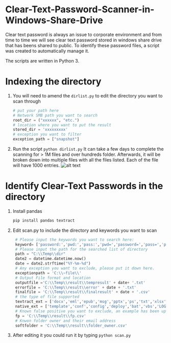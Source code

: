 # Clear-Text-Password-Scanner-in-Windows-Share-Drive
Clear text password is always an issue to corporate environment and from time to time we will see clear text password stored in windows share drive that has beens shared to public. To identify these password files, a script was created to automatically manage it. 

The scripts are written in Python 3. 

# Indexing the directory 
1. You will need to amend the `dirlist.py` to edit the directory you want to scan through 
    ````python
    # put your path here 
    # Network SMB path you want to search 
    root_dir = ("xxxxxx", "etc.")
    # location where you want to put the result 
    stored_dir = 'xxxxxxxxx'
    # exception you want to filter
    exception_path = ["snapshot"]
    ````
2. Run the script 
   `python dirlist.py`
   It can take a few days to complete the scanning for > 1M files and over hundreds folder. Afterwards, it will be broken down into multiple files with all the files listed. Each of the file will have 1000 entries.
![alt text](https://github.com/dingtoffee/Clear-Text-Password-Scanner-in-Windows-Share-Drive/blob/main/dirlist.PNG?raw=true)  

# Identify Clear-Text Passwords in the directory 
1. Install pandas
    ````python 
    pip install pandas textract
    ````
2. Edit scan.py to include the directory and keywords you want to scan
   ````python 
    # Please input the keywords you want to search here: 
    keyword= ['password:','pwd:','pass:','pwd=','password=','pass=','password>','pwd>']
    # Please input the path for the searched list of directory 
    path = "C:\\Temp\\dir"
    date2 = datetime.datetime.now()
    date = date2.strftime("%Y-%m-%d")
    # Any exception you want to exclude, please put it down here. 
    exceptionpath = 'C:\\~file\\'
    # Output File format and location 
    outputfile ='C:\\Temp\\result\\tempresult' + date+ '.txt'
    errorfile = 'C:\\Temp\\result\\error' + date + '.txt'
    finalfile = 'C:\\Temp\\result\\finalresult' + date + '.csv'
    # the type of file supported
    textract_ext = ['docx','eml','epub','msg','pptx','ps','txt','xlsx','xls','rtf','pdf']
    native_ext = ['template','conf','config','deploy','bat','vbs','LOG','xml','cmd','vb','py','pl','csv','html','json','htm']
    # Known false positive you want to exclude, an example has been uploaded to github as well (fp.csv). Follow that template to upload known false positive path to be eliminate from the result. 
    fp = 'C:\\Temp\\result\\fp.csv'
    # Knwon folder owner and their email address 
    softfolder = 'C:\\Temp\\result\\folder_owner.csv'
3. After editing it you could run it by typing `python scan.py`

